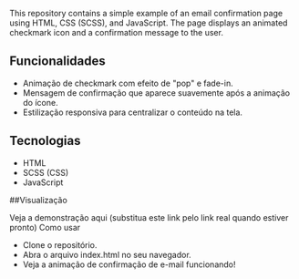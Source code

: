 This repository contains a simple example of an email confirmation page using HTML, CSS (SCSS), and JavaScript. The page displays an animated checkmark icon and a confirmation message to the user.

## Funcionalidades
* Animação de checkmark com efeito de "pop" e fade-in.
* Mensagem de confirmação que aparece suavemente após a animação do ícone.
* Estilização responsiva para centralizar o conteúdo na tela.

## Tecnologias
* HTML
* SCSS (CSS)
* JavaScript

##Visualização

Veja a demonstração aqui (substitua este link pelo link real quando estiver pronto)
Como usar

* Clone o repositório.
* Abra o arquivo index.html no seu navegador.
* Veja a animação de confirmação de e-mail funcionando!
